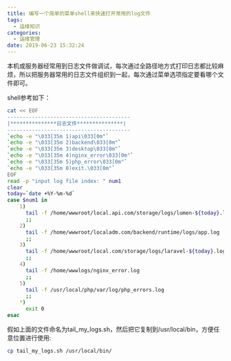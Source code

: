 ```yaml
---
title: 编写一个简单的菜单shell来快速打开常用的log文件
tags:
  - 运维知识
categories:
  - 运维管理
date: 2019-06-23 15:32:24
---
```



本机或服务器经常用到日志文件做调试，每次通过全路径地方式打印日志都比较麻烦，所以把服务器常用的日志文件组织到一起，每次通过菜单选项指定要看哪个文件即可。

<!-- more -->
shell参考如下：
```bash
cat << EOF
----------------------------------------
|***************日志文件***************|
----------------------------------------
`echo -e "\033[35m 1)api\033[0m"`
`echo -e "\033[35m 2)backend\033[0m"`
`echo -e "\033[35m 3)desktop\033[0m"`
`echo -e "\033[35m 4)nginx_error\033[0m"`
`echo -e "\033[35m 5)php_error\033[0m"`
`echo -e "\033[35m 0)exit.\033[0m"`
EOF
read -p "input log file index: " num1
clear
today=`date +%Y-%m-%d`
case $num1 in
    1)
      tail -f /home/wwwroot/local.api.com/storage/logs/lumen-${today}.log 
      ;;
    2)
      tail -f /home/wwwroot/localadm.com/backend/runtime/logs/app.log
      ;;
    3)
      tail -f /home/wwwroot/local.com/storage/logs/laravel-${today}.log 
      ;;
    4)
      tail -f /home/wwwlogs/nginx_error.log
      ;;
    5)
      tail -f /usr/local/php/var/log/php_errors.log
      ;;
    *)
      exit 0
esac
```

假如上面的文件命名为tail_my_logs.sh，然后把它复制到/usr/local/bin，方便任意位置进行使用:
```bash
cp tail_my_logs.sh /usr/local/bin/
```








